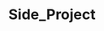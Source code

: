 ---
layout: tag-blog
title: Side_Project
slug: Side_Project
category: career
menu: false
order: 2
---